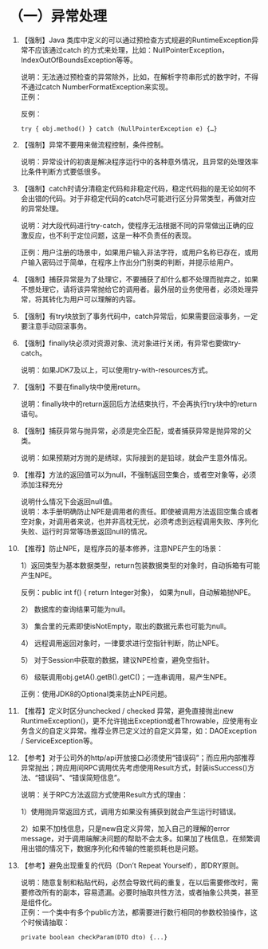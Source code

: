 # （一）异常处理

1. 【强制】Java 类库中定义的可以通过预检查方式规避的RuntimeException异常不应该通过catch 的方式来处理，比如：NullPointerException，IndexOutOfBoundsException等等。 

   说明：无法通过预检查的异常除外，比如，在解析字符串形式的数字时，不得不通过catch NumberFormatException来实现。   
   正例：

   反例：

   ```text
   try { obj.method() } catch (NullPointerException e) {…}
   ```

2. 【强制】异常不要用来做流程控制，条件控制。 

  
   说明：异常设计的初衷是解决程序运行中的各种意外情况，且异常的处理效率比条件判断方式要低很多。 

3. 【强制】catch时请分清稳定代码和非稳定代码，稳定代码指的是无论如何不会出错的代码。对于非稳定代码的catch尽可能进行区分异常类型，再做对应的异常处理。 

  
   说明：对大段代码进行try-catch，使程序无法根据不同的异常做出正确的应激反应，也不利于定位问题，这是一种不负责任的表现。 

  
   正例：用户注册的场景中，如果用户输入非法字符，或用户名称已存在，或用户输入密码过于简单，在程序上作出分门别类的判断，并提示给用户。 

4. 【强制】捕获异常是为了处理它，不要捕获了却什么都不处理而抛弃之，如果不想处理它，请将该异常抛给它的调用者。最外层的业务使用者，必须处理异常，将其转化为用户可以理解的内容。 
5. 【强制】有try块放到了事务代码中，catch异常后，如果需要回滚事务，一定要注意手动回滚事务。 
6. 【强制】finally块必须对资源对象、流对象进行关闭，有异常也要做try-catch。 

  
   说明：如果JDK7及以上，可以使用try-with-resources方式。 

7. 【强制】不要在finally块中使用return。 

  
   说明：finally块中的return返回后方法结束执行，不会再执行try块中的return语句。 

8. 【强制】捕获异常与抛异常，必须是完全匹配，或者捕获异常是抛异常的父类。 

  
   说明：如果预期对方抛的是绣球，实际接到的是铅球，就会产生意外情况。 

9. 【推荐】方法的返回值可以为null，不强制返回空集合，或者空对象等，必须添加注释充分

  
   说明什么情况下会返回null值。   
   说明：本手册明确防止NPE是调用者的责任。即使被调用方法返回空集合或者空对象，对调用者来说，也并非高枕无忧，必须考虑到远程调用失败、序列化失败、运行时异常等场景返回null的情况。 

10. 【推荐】防止NPE，是程序员的基本修养，注意NPE产生的场景：  

    1）返回类型为基本数据类型，return包装数据类型的对象时，自动拆箱有可能产生NPE。     

    反例：public int f\(\) { return Integer对象}， 如果为null，自动解箱抛NPE。  

    2） 数据库的查询结果可能为null。  

    3） 集合里的元素即使isNotEmpty，取出的数据元素也可能为null。  

    4） 远程调用返回对象时，一律要求进行空指针判断，防止NPE。  

    5） 对于Session中获取的数据，建议NPE检查，避免空指针。  

    6） 级联调用obj.getA\(\).getB\(\).getC\(\)；一连串调用，易产生NPE。 

  
    正例：使用JDK8的Optional类来防止NPE问题。 

11. 【推荐】定义时区分unchecked / checked 异常，避免直接抛出new RuntimeException\(\)，更不允许抛出Exception或者Throwable，应使用有业务含义的自定义异常。推荐业界已定义过的自定义异常，如：DAOException / ServiceException等。 
12. 【参考】对于公司外的http/api开放接口必须使用“错误码”；而应用内部推荐异常抛出；跨应用间RPC调用优先考虑使用Result方式，封装isSuccess\(\)方法、“错误码”、“错误简短信息”。 

  
    说明：关于RPC方法返回方式使用Result方式的理由：

  
    1）使用抛异常返回方式，调用方如果没有捕获到就会产生运行时错误。

    2）如果不加栈信息，只是new自定义异常，加入自己的理解的error message，对于调用端解决问题的帮助不会太多。如果加了栈信息，在频繁调用出错的情况下，数据序列化和传输的性能损耗也是问题。 

13. 【参考】避免出现重复的代码（Don’t Repeat Yourself），即DRY原则。 

  
    说明：随意复制和粘贴代码，必然会导致代码的重复，在以后需要修改时，需要修改所有的副本，容易遗漏。必要时抽取共性方法，或者抽象公共类，甚至是组件化。   
    正例：一个类中有多个public方法，都需要进行数行相同的参数校验操作，这个时候请抽取： 

    ```text
    private boolean checkParam(DTO dto) {...}
    ```

